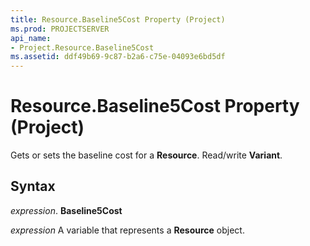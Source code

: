 ```yaml
---
title: Resource.Baseline5Cost Property (Project)
ms.prod: PROJECTSERVER
api_name:
- Project.Resource.Baseline5Cost
ms.assetid: ddf49b69-9c87-b2a6-c75e-04093e6bd5df
---
```



# Resource.Baseline5Cost Property (Project)

Gets or sets the baseline cost for a  **Resource**. Read/write **Variant**.


## Syntax

 _expression_. **Baseline5Cost**

 _expression_ A variable that represents a **Resource** object.


